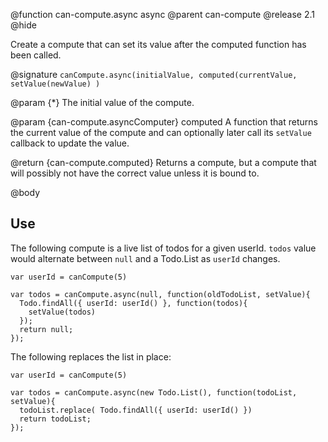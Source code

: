 @function can-compute.async async
@parent can-compute
@release 2.1
@hide

Create a compute that can set its value after the computed function has been called.

@signature `canCompute.async(initialValue, computed(currentValue, setValue(newValue) )`

@param {*} The initial value of the compute.

@param {can-compute.asyncComputer} computed A function 
that returns the current value of the compute and can optionally later call 
its `setValue` callback to update the value.

@return {can-compute.computed} Returns a compute, but a compute that will 
possibly not have the correct value unless it is bound to.

@body

## Use

The following compute is a live list of todos for a given 
userId. `todos` value would alternate between `null` and a Todo.List as `userId` changes.


    var userId = canCompute(5)
    
    var todos = canCompute.async(null, function(oldTodoList, setValue){
      Todo.findAll({ userId: userId() }, function(todos){
        setValue(todos)
      });
      return null;
    });


The following replaces the list in place:

    var userId = canCompute(5)
    
    var todos = canCompute.async(new Todo.List(), function(todoList, setValue){
      todoList.replace( Todo.findAll({ userId: userId() })
      return todoList;
    });
